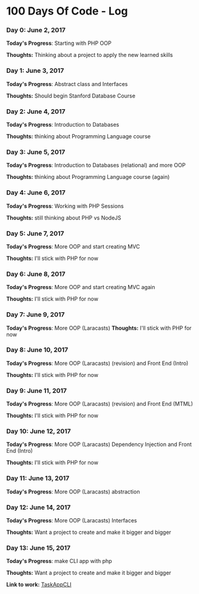 # 100 Days Of Code - Log

### Day 0: June 2, 2017
**Today's Progress**: Starting with PHP OOP

**Thoughts:** Thinking about a project to apply the new learned skills



### Day 1: June 3, 2017
**Today's Progress**: Abstract class and Interfaces

**Thoughts:** Should begin Stanford Database Course


### Day 2: June 4, 2017
**Today's Progress**: Introduction to Databases

**Thoughts:** thinking about Programming Language course


### Day 3: June 5, 2017
**Today's Progress**: Introduction to Databases (relational) and more OOP

**Thoughts:** thinking about Programming Language course (again)


### Day 4: June 6, 2017
**Today's Progress**: Working with PHP Sessions

**Thoughts:** still thinking about PHP vs NodeJS




### Day 5: June 7, 2017
**Today's Progress**: More OOP and start creating MVC

**Thoughts:** I'll stick with PHP for now




### Day 6: June 8, 2017
**Today's Progress**: More OOP and start creating MVC again

**Thoughts:** I'll stick with PHP for now

### Day 7: June 9, 2017
**Today's Progress**: More OOP (Laracasts)
**Thoughts:** I'll stick with PHP for now


### Day 8: June 10, 2017
**Today's Progress**: More OOP (Laracasts) (revision) and Front End (Intro)

**Thoughts:** I'll stick with PHP for now

### Day 9: June 11, 2017
**Today's Progress**: More OOP (Laracasts) (revision) and Front End (MTML)

**Thoughts:** I'll stick with PHP for now

### Day 10: June 12, 2017
**Today's Progress**: More OOP (Laracasts) Dependency Injection and Front End (Intro)

**Thoughts:** I'll stick with PHP for now

### Day 11: June 13, 2017
**Today's Progress**: More OOP (Laracasts) abstraction


### Day 12: June 14, 2017
**Today's Progress**: More OOP (Laracasts) Interfaces

**Thoughts:** Want a project to create and make it bigger and bigger


### Day 13: June 15, 2017
**Today's Progress**: make CLI app with php

**Thoughts:** Want a project to create and make it bigger and bigger

**Link to work:** [TaskAppCLI](https://github.com/MohammedAttya2/TaskAppCLI/)


<!--- 
### Day 0: February 30, 2016 (Example 1)
##### (delete me or comment me out)

**Today's Progress**: Fixed CSS, worked on canvas functionality for the app.

**Thoughts:** I really struggled with CSS, but, overall, I feel like I am slowly getting better at it. Canvas is still new for me, but I managed to figure out some basic functionality.

**Link to work:** [Calculator App](http://www.example.com)

### Day 0: February 30, 2016 (Example 2)
##### (delete me or comment me out)

**Today's Progress**: Fixed CSS, worked on canvas functionality for the app.

**Thoughts**: I really struggled with CSS, but, overall, I feel like I am slowly getting better at it. Canvas is still new for me, but I managed to figure out some basic functionality.

**Link(s) to work**: [Calculator App](http://www.example.com)


### Day 1: June 27, Monday

**Today's Progress**: I've gone through many exercises on FreeCodeCamp.

**Thoughts** I've recently started coding, and it's a great feeling when I finally solve an algorithm challenge after a lot of attempts and hours spent.

**Link(s) to work**
1. [Find the Longest Word in a String](https://www.freecodecamp.com/challenges/find-the-longest-word-in-a-string)
2. [Title Case a Sentence](https://www.freecodecamp.com/challenges/title-case-a-sentence)
 -->

